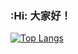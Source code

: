 
<!--
**yuhuan-afk/yuhuan-afk** is a ✨ _special_ ✨ repository because its `README.md` (this file) appears on your GitHub profile.

Here are some ideas to get you started:

- 🔭 I’m currently working on ...
- 🌱 I’m currently learning ...
- 👯 I’m looking to collaborate on ...
- 🤔 I’m looking for help with ...
- 💬 Ask me about ...
- 📫 How to reach me: ...
- 😄 Pronouns: ...
- ⚡ Fun fact: ...
-->
### :Hi: 大家好！
[![Top Langs](https://github-readme-stats.vercel.app/api/top-langs/?username=yuhuan-afk)](https://github.com/yuhuan-afk)

<!-- [![Top Langs](https://readme-two.vercel.app/api/top-langs/?username=anuraghazra&layout=compact)](https://github.com/anuraghazra/github-readme-stats)
<-- [Metrics](https://metrics.lecoq.io/yuhuan-afk?template=classic&followup=1&languages=1&pagespeed=1&languages.skipped=KOSL%2C%20KOSLL%2C%20pmcenter&pagespeed.detailed=false&pagespeed.screenshot=false&config.timezone=Asia%2FBeijingTaipei&config.animated=true) -->

